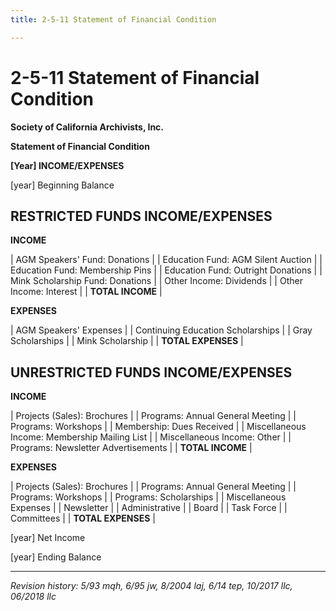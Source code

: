 ```yaml
---
title: 2-5-11 Statement of Financial Condition

---
```


# 2-5-11 Statement of Financial Condition

**Society of California Archivists, Inc.**

**Statement of Financial Condition**

**[Year] INCOME/EXPENSES**

[year] Beginning Balance

## RESTRICTED FUNDS INCOME/EXPENSES

**INCOME**

| AGM Speakers' Fund: Donations |
| Education Fund: AGM Silent Auction |
| Education Fund: Membership Pins |
| Education Fund: Outright Donations |
| Mink Scholarship Fund: Donations |
| Other Income: Dividends |
| Other Income: Interest |
| **TOTAL INCOME** |

**EXPENSES**

| AGM Speakers' Expenses |
| Continuing Education Scholarships |
| Gray Scholarships |
| Mink Scholarship |
| **TOTAL EXPENSES** |

## UNRESTRICTED FUNDS INCOME/EXPENSES

**INCOME**

| Projects (Sales): Brochures |
| Programs: Annual General Meeting |
| Programs: Workshops |
| Membership: Dues Received |
| Miscellaneous Income: Membership Mailing List |
| Miscellaneous Income: Other |
| Programs: Newsletter Advertisements |
| **TOTAL INCOME** |

**EXPENSES**

| Projects (Sales): Brochures |
| Programs: Annual General Meeting |
| Programs: Workshops |
| Programs: Scholarships |
| Miscellaneous Expenses |
| Newsletter |
| Administrative |
| Board |
| Task Force |
| Committees |
| **TOTAL EXPENSES** |

[year] Net Income

[year] Ending Balance

***

_Revision history: 5/93 mqh, 6/95 jw, 8/2004 laj, 6/14 tep, 10/2017 llc, 06/2018 llc_
